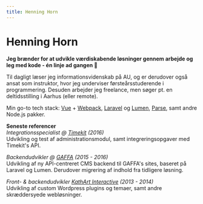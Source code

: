 ```yaml
---
title: Henning Horn
---
```


# Henning Horn

**Jeg brænder for at udvikle værdiskabende løsninger gennem arbejde og leg med kode - én linje ad gangen 🚀**

Til dagligt læser jeg informationsvidenskab på AU, og er derudover også ansat som instruktor, hvor jeg underviser førsteårsstuderende i programmering.
Desuden arbejder jeg freelance, men søger pt. en deltidsstilling i Aarhus (eller remote).

Min go-to tech stack: [Vue](https://vuejs.org/) + [Webpack](https://webpack.js.org/), [Laravel](https://laravel.com/) og [Lumen](https://lumen.laravel.com/), [Parse](https://github.com/parse-community/parse-server), samt andre Node.js pakker.

**Seneste referencer**  
*Integrationsspecialist @ [Timekit](https://www.timekit.io/) (2016)*  
Udvikling og test af administrationsmodul, samt integreringsopgaver med Timekit's API.

*Backendudvikler @ [GAFFA](http://gaffa.dk) (2015 - 2016)*  
Udvikling af ny API-centreret CMS backend til GAFFA's sites, baseret på Laravel og Lumen. Derudover migrering af indhold fra tidligere løsning.

*Front- & backendudvikler [KathArt Interactive](http://kathart.dk) (2013 - 2014)*  
Udvikling af custom Wordpress plugins og temaer, samt andre skræddersyede webløsninger.
